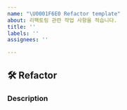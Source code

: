 ```yaml
---
name: "\U0001F6E0️ Refactor template"
about: 리팩토링 관련 작업 사항을 적습니다.
title: ''
labels: ''
assignees: ''

---
```


## 🛠️ Refactor
### Description

[//]: # (현재 어떤 기능에 대한 문제점으로 인해, 왜 리팩토링을 하게 되었는지 그리고 개선한 이후에 달라진 점?)
